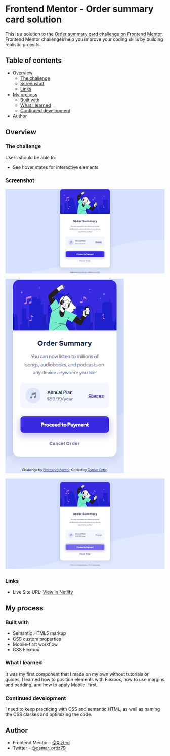# Frontend Mentor - Order summary card solution

This is a solution to the [Order summary card challenge on Frontend Mentor](https://www.frontendmentor.io/challenges/order-summary-component-QlPmajDUj). Frontend Mentor challenges help you improve your coding skills by building realistic projects. 

## Table of contents

- [Overview](#overview)
  - [The challenge](#the-challenge)
  - [Screenshot](#screenshot)
  - [Links](#links)
- [My process](#my-process)
  - [Built with](#built-with)
  - [What I learned](#what-i-learned)
  - [Continued development](#continued-development)
- [Author](#author)

## Overview

### The challenge

Users should be able to:

- See hover states for interactive elements

### Screenshot

![](./img/Desktop.png)

![](./img/Mobile.png)

![](./img/Active.png)


### Links

- Live Site URL: [View in Netlify](https://order-sumary-order-solution-xizted.netlify.app/)

## My process

### Built with

- Semantic HTML5 markup
- CSS custom properties
- Mobile-first workflow
- CSS Flexbox

### What I learned

It was my first component that I made on my own without tutorials or guides, I learned how to position elements with Flexbox, how to use margins and padding, and how to apply Mobile-First.

### Continued development

I need to keep practicing with CSS and semantic HTML, as well as naming the CSS classes and optimizing the code.

## Author

- Frontend Mentor - [@Xizted](https://www.frontendmentor.io/profile/Xizted)
- Twitter - [@osmar_ortiz79](https://www.twitter.com/osmar_ortiz79)